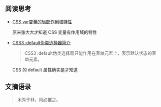 ## 阅读思考

* [CSS var变量的局部作用域特性](https://www.zhangxinxu.com/wordpress/2019/01/css-var-%E5%8F%98%E9%87%8F-%E5%B1%80%E9%83%A8/)

	原来张大大才知道 CSS 变量有作用域的特性

* [CSS3 :default伪类选择器简介](https://www.zhangxinxu.com/wordpress/2018/03/css3-default-pseudo-class-selector/)

	> CSS3 :default伪类选择器只能作用在表单元素上，表示默认状态的表单元素。

	CSS 的 default 属性确实是才知道

## 文摘语录

> 木秀于林，风必摧之。
